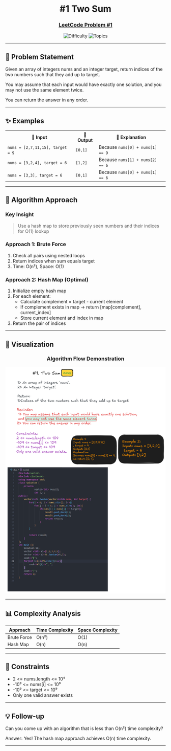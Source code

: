 <div align="center">

# #1 Two Sum

### [LeetCode Problem #1](https://leetcode.com/problems/two-sum/)

![Difficulty](https://img.shields.io/badge/Difficulty-Easy-brightgreen?style=for-the-badge)
![Topics](https://img.shields.io/badge/Topics-Array%2C%20Hash%20Table-blue?style=for-the-badge)

</div>

---

## 📝 Problem Statement

Given an array of integers nums and an integer target, return indices of the two numbers such that they add up to target.

You may assume that each input would have exactly one solution, and you may not use the same element twice.

You can return the answer in any order.

---

## ✨ Examples

<table align="center">
<tr>
<th>🔸 Input</th>
<th>🔸 Output</th>
<th>🔸 Explanation</th>
</tr>
<tr>
<td><code>nums = [2,7,11,15], target = 9</code></td>
<td><code>[0,1]</code></td>
<td>Because <code>nums[0] + nums[1] == 9</code></td>
</tr>
<tr>
<td><code>nums = [3,2,4], target = 6</code></td>
<td><code>[1,2]</code></td>
<td>Because <code>nums[1] + nums[2] == 6</code></td>
</tr>
<tr>
<td><code>nums = [3,3], target = 6</code></td>
<td><code>[0,1]</code></td>
<td>Because <code>nums[0] + nums[1] == 6</code></td>
</tr>
</table>

---

## 🚀 Algorithm Approach

### Key Insight
> Use a hash map to store previously seen numbers and their indices for O(1) lookup

### Approach 1: Brute Force
1. Check all pairs using nested loops
2. Return indices when sum equals target
3. Time: O(n²), Space: O(1)

### Approach 2: Hash Map (Optimal)
1. Initialize empty hash map
2. For each element:
   - Calculate complement = target - current element
   - If complement exists in map → return [map[complement], current_index]
   - Store current element and index in map
3. Return the pair of indices

---

## 🎨 Visualization

<div align="center">

### Algorithm Flow Demonstration

<img src="./image/1.png" alt="Two sum - Visual Algorithm" />

</div>

---

## 📊 Complexity Analysis

| Approach | Time Complexity | Space Complexity |
|----------|----------------|------------------|
| Brute Force | O(n²) | O(1) |
| Hash Map | O(n) | O(n) |

---

## 🔧 Constraints

- 2 <= nums.length <= 10⁴
- -10⁹ <= nums[i] <= 10⁹
- -10⁹ <= target <= 10⁹
- Only one valid answer exists

---

## 💡 Follow-up

Can you come up with an algorithm that is less than O(n²) time complexity?

Answer: Yes! The hash map approach achieves O(n) time complexity.

---

<div align="center">

</div>
